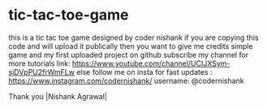 # tic-tac-toe-game

this is a tic tac toe game designed by coder nishank 
if you are copying this code and will upload it publically then you want to give me credits
simple game and my first uploaded project on github
subscribe my channel for more tutorials link:  https://www.youtube.com/channel/UCIJXSym-sjDVpPU2frWmFLw
else follow me on insta for fast updates : https://www.instagram.com/codernishank/     username: @codernishank

Thank you 
|Nishank Agrawal|
